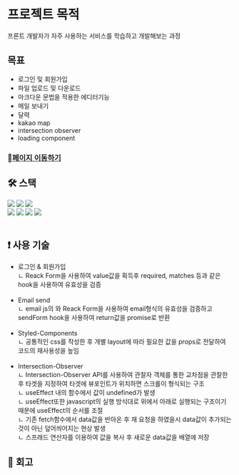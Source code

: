 # 프로젝트 목적
프론트 개발자가 자주 사용하는 서비스를 학습하고 개발해보는 과정

## 목표
<ul>
<li>로그인 및 회원가입</li>
<li>파일 업로드 및 다운로드</li>
<li>마크다운 문법을 적용한 에디터기능</li>
<li>메일 보내기</li>
<li>달력</li>
<li>kakao map</li>
<li>intersection observer</li>
<li>loading component</li>
</ul>

### 🔗[페이지 이동하기](https://f-e-func-development.vercel.app/)

## **🛠️ 스택**

<div>
<img src="https://img.shields.io/badge/html-1572B6?style=for-the-badge&logo=html5&logoColor=white"> 
<img src="https://img.shields.io/badge/css-1572B6?style=for-the-badge&logo=css3&logoColor=white"> 
<img src="https://img.shields.io/badge/javascript-F7DF1E?style=for-the-badge&logo=javascript&logoColor=black"> 
<br>
 <img src="https://img.shields.io/badge/react-61DAFB?style=for-the-badge&logo=react&logoColor=black"> 
<img src="https://img.shields.io/badge/TypeScript-3178c6?style=for-the-badge&logo=TypeScript&logoColor=white">
<img src="https://img.shields.io/badge/Next.js-339933?style=for-the-badge&logo=Next.js&logoColor=white">
 <img src="https://img.shields.io/badge/styled components-DB7093?style=for-the-badge&logo=styledcomponents&logoColor=white">
 </div>
<br>

## **❗ 사용 기술**
<ul>
 
 <li>로그인 & 회원가입</li>
 <div>ㄴ Reack Form을 사용하여 value값을 획득후 required, matches 등과 같은 hook을 사용하여 유효성을 검증</div>
 <br>
 <li>Email send</li>
 <div>ㄴ email js의 와 Reack Form을 사용하여 email형식의 유효성을 검증하고 sendForm hook을 사용하여 return값을 promise로 반환</div>
  <br>
 <li>Styled-Components</li>
 <div>ㄴ 공통적인 css를 작성한 후 개별 layout에 따라 필요한 값을 props로 전달하여 코드의 재사용성을 높임</div>
 <br>
  <li>Intersection-Observer</li>
 <div>ㄴ Intersection-Observer API를 사용하여 관찰자 객체를 통한 교차점을 관찰한후 타겟을 지정하여 타겟에 뷰포인트가 위치하면 스크롤이 형식되는 구조</div>
 <div>ㄴ useEffect 내의 함수에서 값이 undefined가 발생</div>
 <div>ㄴ useEffect또한 javascript의 실행 방식대로 위에서 아래로 실행되는 구조이기 때문에 useEffect의 순서를 조절</div>
 <div>ㄴ 기존 fetch함수에서 data값을 반아온 후 재 요청을 하였을시 data값이 추가되는 것이 아닌 덮어씌어지는 현상 발생</div>
 <div>ㄴ 스프래드 연산자를 이용하여 값을 복사 후 새로운 data값을 배열에 저장</div>
 </ul>

## **📌 회고**
<ul>
 
 </ul>
